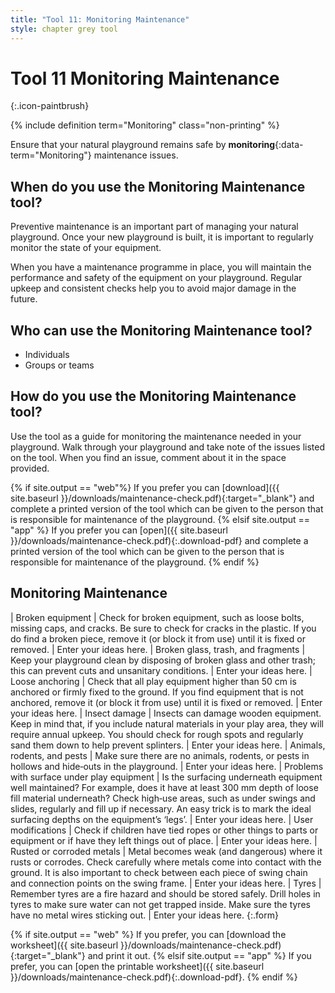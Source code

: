 ```yaml
---
title: "Tool 11: Monitoring Maintenance"
style: chapter grey tool
---
```


# **Tool 11** Monitoring Maintenance
{:.icon-paintbrush}

{% include definition term="Monitoring" class="non-printing" %}

Ensure that your natural playground remains safe by **monitoring**{:data-term="Monitoring"} maintenance issues.

## When do you use the Monitoring Maintenance tool?

Preventive maintenance is an important part of managing your natural playground. Once your new playground is built, it is important to regularly monitor the state of your equipment.

When you have a maintenance programme in place, you will maintain the performance and safety of the equipment on your playground. Regular upkeep and consistent checks help you to avoid major damage in the future.

## Who can use the Monitoring Maintenance tool?

-   Individuals
-   Groups or teams

## How do you use the Monitoring Maintenance tool?

Use the tool as a guide for monitoring the maintenance needed in your playground. Walk through your playground and take note of the issues listed on the tool. When you find an issue, comment about it in the space provided.

{% if site.output == "web"%}
If you prefer you can [download]({{ site.baseurl }}/downloads/maintenance-check.pdf){:target="_blank"} and complete a printed version of the tool which can be given to the person that is responsible for maintenance of the playground.
{% elsif site.output == "app" %}
If you prefer you can [open]({{ site.baseurl }}/downloads/maintenance-check.pdf){:.download-pdf} and complete a printed version of the tool which can be given to the person that is responsible for maintenance of the playground.
{% endif %}

## Monitoring Maintenance

| Broken equipment | Check for broken equipment, such as loose bolts, missing caps, and cracks. Be sure to check for cracks in the plastic. If you do find a broken piece, remove it (or block it from use) until it is fixed or removed. | Enter your ideas here.
| Broken glass, trash, and fragments | Keep your playground clean by disposing of broken glass and other trash; this can prevent cuts and unsanitary conditions. | Enter your ideas here.
| Loose anchoring | Check that all play equipment higher than 50&nbsp;cm is anchored or firmly fixed to the ground. If you find equipment that is not anchored, remove it (or block it from use) until it is fixed or removed. | Enter your ideas here.
| Insect damage | Insects can damage wooden equipment. Keep in mind that, if you include natural materials in your play area, they will require annual upkeep. You should check for rough spots and regularly sand them down to help prevent splinters. | Enter your ideas here.
| Animals, rodents, and pests | Make sure there are no animals, rodents, or pests in hollows and hide‐outs in the playground. | Enter your ideas here.
| Problems with surface under play equipment | Is the surfacing underneath equipment well maintained? For example, does it have at least 300&nbsp;mm depth of loose fill material underneath? Check high‐use areas, such as under swings and slides, regularly and fill up if necessary. An easy trick is to mark the ideal surfacing depths on the equipment’s ‘legs’. | Enter your ideas here.
| User modifications | Check if children have tied ropes or other things to parts or equipment or if have they left things out of place. | Enter your ideas here.
| Rusted or corroded metals | Metal becomes weak (and dangerous) where it rusts or corrodes. Check carefully where metals come into contact with the ground. It is also important to check between each piece of swing chain and connection points on the swing frame. | Enter your ideas here.
| Tyres | Remember tyres are a fire hazard and should be stored safely. Drill holes in tyres to make sure water can not get trapped inside. Make sure the tyres have no metal wires sticking out. | Enter your ideas here.
{:.form}

{% if site.output == "web" %}
If you prefer, you can [download the worksheet]({{ site.baseurl }}/downloads/maintenance-check.pdf){:target="_blank"} and print it out.
{% elsif site.output == "app" %}
If you prefer, you can [open the printable worksheet]({{ site.baseurl }}/downloads/maintenance-check.pdf){:.download-pdf}.
{% endif %}
